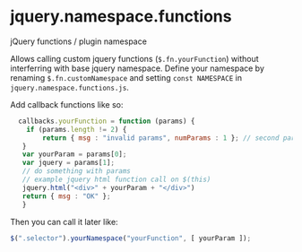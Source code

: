 # jquery.namespace.functions
jQuery functions / plugin namespace  

Allows calling custom jquery functions (`$.fn.yourFunction`) without interferring with base jquery namespace. Define your namespace by renaming `$.fn.customNamespace` and setting `const NAMESPACE` in `jquery.namespace.functions.js`.

Add callback functions like so:
```javascript
  callbacks.yourFunction = function (params) {
  	if (params.length != 2) {
    	return { msg : "invalid params", numParams : 1 }; // second param is default and always set 
   }
   var yourParam = params[0];
   var jquery = params[1];
   // do something with params 
   // example jquery html function call on $(this)
   jquery.html("<div>" + yourParam + "</div>")
   return { msg : "OK" };
   }
```

Then you can call it later like: 
```javascript
$(".selector").yourNamespace("yourFunction", [ yourParam ]);
```

